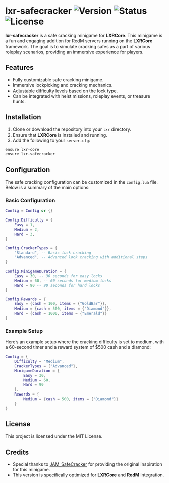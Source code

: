 # lxr-safecracker ![Version](https://img.shields.io/badge/version-1.0.0-blue) ![Status](https://img.shields.io/badge/status-active-brightgreen) ![License](https://img.shields.io/github/license/LXRCore/lxr-safecracker)

**lxr-safecracker** is a safe cracking minigame for **LXRCore**. This minigame is a fun and engaging addition for RedM servers running on the **LXRCore** framework. The goal is to simulate cracking safes as a part of various roleplay scenarios, providing an immersive experience for players.

## Features

- Fully customizable safe cracking minigame.
- Immersive lockpicking and cracking mechanics.
- Adjustable difficulty levels based on the lock type.
- Can be integrated with heist missions, roleplay events, or treasure hunts.

## Installation

1. Clone or download the repository into your `lxr` directory.
2. Ensure that **LXRCore** is installed and running.
3. Add the following to your `server.cfg`:

```bash
ensure lxr-core
ensure lxr-safecracker
```

## Configuration

The safe cracking configuration can be customized in the `config.lua` file. Below is a summary of the main options:

### Basic Configuration

```lua
Config = Config or {}

Config.Difficulty = {
    Easy = 1,
    Medium = 2,
    Hard = 3,
}

Config.CrackerTypes = {
    "Standard", -- Basic lock cracking
    "Advanced", -- Advanced lock cracking with additional steps
}

Config.MinigameDuration = {
    Easy = 30, -- 30 seconds for easy locks
    Medium = 60, -- 60 seconds for medium locks
    Hard = 90 -- 90 seconds for hard locks
}

Config.Rewards = {
    Easy = {cash = 100, items = {"GoldBar"}},
    Medium = {cash = 500, items = {"Diamond"}},
    Hard = {cash = 1000, items = {"Emerald"}}
}
```

### Example Setup

Here’s an example setup where the cracking difficulty is set to medium, with a 60-second timer and a reward system of $500 cash and a diamond:

```lua
Config = {
    Difficulty = "Medium",
    CrackerTypes = {"Advanced"},
    MinigameDuration = {
        Easy = 30,
        Medium = 60,
        Hard = 90
    },
    Rewards = {
        Medium = {cash = 500, items = {"Diamond"}}
    }
}
```

## License

This project is licensed under the MIT License.

## Credits

- Special thanks to [JAM_SafeCracker](https://github.com/JustAnotherModder/JAM_SafeCracker) for providing the original inspiration for this minigame.
- This version is specifically optimized for **LXRCore** and **RedM** integration.
